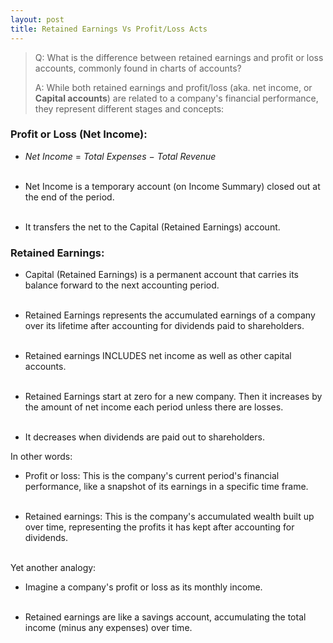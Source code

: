 ```yaml
---
layout: post
title: Retained Earnings Vs Profit/Loss Acts
---
```


>Q: What is the difference between retained earnings and profit or loss accounts, commonly found in charts of accounts?
>
>A: While both retained earnings and profit/loss (aka. net income, or **Capital accounts**) are related to a company's financial performance, they represent different stages and concepts:

### Profit or Loss (Net Income):

- $Net~ Income~ =~ Total~ Expenses~ -~ Total~ Revenue$<br><br>  

- Net Income is a temporary account (on Income Summary) closed out at the end of the period.<br><br>  

- It transfers the net to the Capital (Retained Earnings) account.


### Retained Earnings:

-  Capital (Retained Earnings) is a permanent account that carries its balance forward to the next accounting period.<br><br>

- Retained Earnings represents the accumulated earnings of a company over its lifetime after accounting for dividends paid to shareholders.<br><br>
  
- Retained earnings INCLUDES net income as well as other capital accounts.<br><br>

- Retained Earnings start at zero for a new company. Then it increases by the amount of net income each period unless there are losses.<br><br>

- It decreases when dividends are paid out to shareholders.

In other words:

- Profit or loss: This is the company's current period's financial performance, like a snapshot of its earnings in a specific time frame.<br><br>

- Retained earnings: This is the company's accumulated wealth built up over time, representing the profits it has kept after accounting for dividends.<br><br>

Yet another analogy:

- Imagine a company's profit or loss as its monthly income.<br><br>
  
- Retained earnings are like a savings account, accumulating the total income (minus any expenses) over time.